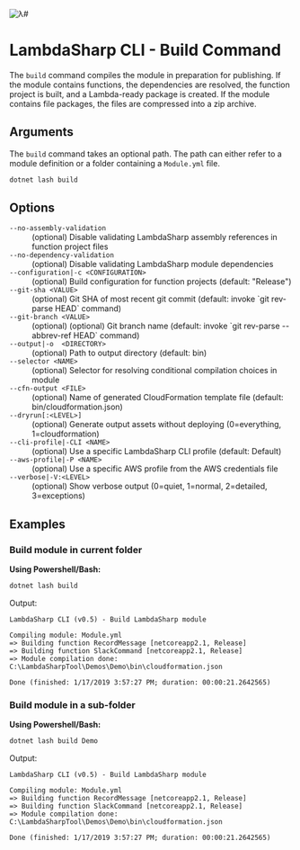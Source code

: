 ![λ#](../../../Docs/LambdaSharp_v2_small.png)

# LambdaSharp CLI - Build Command

The `build` command compiles the module in preparation for publishing. If the module contains functions, the dependencies are resolved, the function project is built, and a Lambda-ready package is created. If the module contains file packages, the files are compressed into a zip archive.

## Arguments

The `build` command takes an optional path. The path can either refer to a module definition or a folder containing a `Module.yml` file.

```bash
dotnet lash build
```

## Options

<dl>

<dt><code>--no-assembly-validation</code></dt>
<dd>(optional) Disable validating LambdaSharp assembly references in function project files</dd>

<dt><code>--no-dependency-validation</code></dt>
<dd>(optional) Disable validating LambdaSharp module dependencies</dd>

<dt><code>--configuration|-c &lt;CONFIGURATION&gt;</code></dt>
<dd>(optional) Build configuration for function projects (default: "Release")</dd>

<dt><code>--git-sha &lt;VALUE&gt;</code></dt>
<dd>(optional) Git SHA of most recent git commit (default: invoke `git rev-parse HEAD` command)</dd>

<dt><code>--git-branch &lt;VALUE&gt;</code></dt>
<dd>(optional) (optional) Git branch name (default: invoke `git rev-parse --abbrev-ref HEAD` command)</dd>

<dt><code>--output|-o  &lt;DIRECTORY&gt;</code></dt>
<dd>(optional) Path to output directory (default: bin)</dd>

<dt><code>--selector &lt;NAME&gt;</code></dt>
<dd>(optional) Selector for resolving conditional compilation choices in module</dd>

<dt><code>--cfn-output &lt;FILE&gt;</code></dt>
<dd>(optional) Name of generated CloudFormation template file (default: bin/cloudformation.json)</dd>

<dt><code>--dryrun[:&lt;LEVEL&gt;]</code></dt>
<dd>(optional) Generate output assets without deploying (0=everything, 1=cloudformation)</dd>

<dt><code>--cli-profile|-CLI &lt;NAME&gt;</code></dt>
<dd>(optional) Use a specific LambdaSharp CLI profile (default: Default)</dd>

<dt><code>--aws-profile|-P &lt;NAME&gt;</code></dt>
<dd>(optional) Use a specific AWS profile from the AWS credentials file</dd>

<dt><code>--verbose|-V:&lt;LEVEL&gt;</code></dt>
<dd>(optional) Show verbose output (0=quiet, 1=normal, 2=detailed, 3=exceptions)</dd>

</dl>

## Examples

### Build module in current folder

__Using Powershell/Bash:__
```bash
dotnet lash build
```

Output:
```
LambdaSharp CLI (v0.5) - Build LambdaSharp module

Compiling module: Module.yml
=> Building function RecordMessage [netcoreapp2.1, Release]
=> Building function SlackCommand [netcoreapp2.1, Release]
=> Module compilation done: C:\LambdaSharpTool\Demos\Demo\bin\cloudformation.json

Done (finished: 1/17/2019 3:57:27 PM; duration: 00:00:21.2642565)
```

### Build module in a sub-folder

__Using Powershell/Bash:__
```bash
dotnet lash build Demo
```

Output:
```
LambdaSharp CLI (v0.5) - Build LambdaSharp module

Compiling module: Module.yml
=> Building function RecordMessage [netcoreapp2.1, Release]
=> Building function SlackCommand [netcoreapp2.1, Release]
=> Module compilation done: C:\LambdaSharpTool\Demos\Demo\bin\cloudformation.json

Done (finished: 1/17/2019 3:57:27 PM; duration: 00:00:21.2642565)
```
